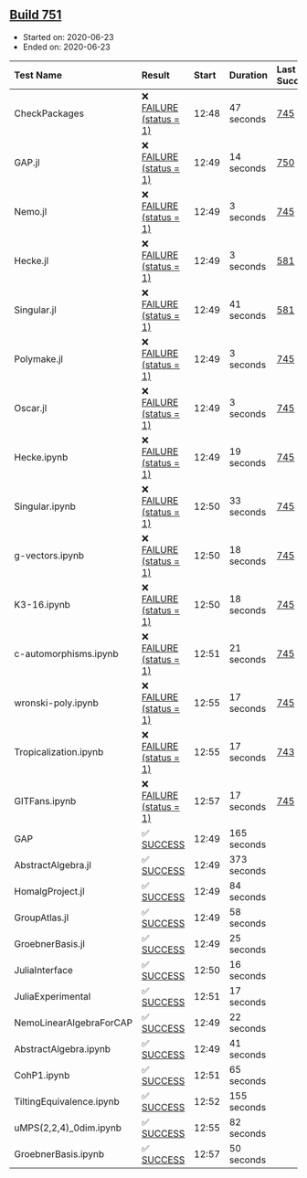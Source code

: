 ## [Build 751](https://oscarci.mathematik.uni-kl.de/job/oscar-julia-1.4/751/)

* Started on: 2020-06-23
* Ended on: 2020-06-23

| Test Name    | Result | Start | Duration | Last Success | First Failure |
|:-------------|:-------|:------|:---------|:-------------|:--------------|
| CheckPackages | ❌ [FAILURE (status = 1)](https://oscarci.mathematik.uni-kl.de/job/oscar-julia-1.4/751/artifact/logs/build-751/CheckPackages.log) | 12:48 | 47 seconds | [745](https://oscarci.mathematik.uni-kl.de/job/oscar-julia-1.4/745/) | [746](https://oscarci.mathematik.uni-kl.de/job/oscar-julia-1.4/746/) |
| GAP.jl | ❌ [FAILURE (status = 1)](https://oscarci.mathematik.uni-kl.de/job/oscar-julia-1.4/751/artifact/logs/build-751/GAP.jl.log) | 12:49 | 14 seconds | [750](https://oscarci.mathematik.uni-kl.de/job/oscar-julia-1.4/750/) | [751](https://oscarci.mathematik.uni-kl.de/job/oscar-julia-1.4/751/) |
| Nemo.jl | ❌ [FAILURE (status = 1)](https://oscarci.mathematik.uni-kl.de/job/oscar-julia-1.4/751/artifact/logs/build-751/Nemo.jl.log) | 12:49 | 3 seconds | [745](https://oscarci.mathematik.uni-kl.de/job/oscar-julia-1.4/745/) | [746](https://oscarci.mathematik.uni-kl.de/job/oscar-julia-1.4/746/) |
| Hecke.jl | ❌ [FAILURE (status = 1)](https://oscarci.mathematik.uni-kl.de/job/oscar-julia-1.4/751/artifact/logs/build-751/Hecke.jl.log) | 12:49 | 3 seconds | [581](https://oscarci.mathematik.uni-kl.de/job/oscar-julia-1.4/581/) | [582](https://oscarci.mathematik.uni-kl.de/job/oscar-julia-1.4/582/) |
| Singular.jl | ❌ [FAILURE (status = 1)](https://oscarci.mathematik.uni-kl.de/job/oscar-julia-1.4/751/artifact/logs/build-751/Singular.jl.log) | 12:49 | 41 seconds | [581](https://oscarci.mathematik.uni-kl.de/job/oscar-julia-1.4/581/) | [582](https://oscarci.mathematik.uni-kl.de/job/oscar-julia-1.4/582/) |
| Polymake.jl | ❌ [FAILURE (status = 1)](https://oscarci.mathematik.uni-kl.de/job/oscar-julia-1.4/751/artifact/logs/build-751/Polymake.jl.log) | 12:49 | 3 seconds | [745](https://oscarci.mathematik.uni-kl.de/job/oscar-julia-1.4/745/) | [746](https://oscarci.mathematik.uni-kl.de/job/oscar-julia-1.4/746/) |
| Oscar.jl | ❌ [FAILURE (status = 1)](https://oscarci.mathematik.uni-kl.de/job/oscar-julia-1.4/751/artifact/logs/build-751/Oscar.jl.log) | 12:49 | 3 seconds | [745](https://oscarci.mathematik.uni-kl.de/job/oscar-julia-1.4/745/) | [746](https://oscarci.mathematik.uni-kl.de/job/oscar-julia-1.4/746/) |
| Hecke.ipynb | ❌ [FAILURE (status = 1)](https://oscarci.mathematik.uni-kl.de/job/oscar-julia-1.4/751/artifact/logs/build-751/Hecke.ipynb.log) | 12:49 | 19 seconds | [745](https://oscarci.mathematik.uni-kl.de/job/oscar-julia-1.4/745/) | [746](https://oscarci.mathematik.uni-kl.de/job/oscar-julia-1.4/746/) |
| Singular.ipynb | ❌ [FAILURE (status = 1)](https://oscarci.mathematik.uni-kl.de/job/oscar-julia-1.4/751/artifact/logs/build-751/Singular.ipynb.log) | 12:50 | 33 seconds | [745](https://oscarci.mathematik.uni-kl.de/job/oscar-julia-1.4/745/) | [746](https://oscarci.mathematik.uni-kl.de/job/oscar-julia-1.4/746/) |
| g-vectors.ipynb | ❌ [FAILURE (status = 1)](https://oscarci.mathematik.uni-kl.de/job/oscar-julia-1.4/751/artifact/logs/build-751/g-vectors.ipynb.log) | 12:50 | 18 seconds | [745](https://oscarci.mathematik.uni-kl.de/job/oscar-julia-1.4/745/) | [746](https://oscarci.mathematik.uni-kl.de/job/oscar-julia-1.4/746/) |
| K3-16.ipynb | ❌ [FAILURE (status = 1)](https://oscarci.mathematik.uni-kl.de/job/oscar-julia-1.4/751/artifact/logs/build-751/K3-16.ipynb.log) | 12:50 | 18 seconds | [745](https://oscarci.mathematik.uni-kl.de/job/oscar-julia-1.4/745/) | [746](https://oscarci.mathematik.uni-kl.de/job/oscar-julia-1.4/746/) |
| c-automorphisms.ipynb | ❌ [FAILURE (status = 1)](https://oscarci.mathematik.uni-kl.de/job/oscar-julia-1.4/751/artifact/logs/build-751/c-automorphisms.ipynb.log) | 12:51 | 21 seconds | [745](https://oscarci.mathematik.uni-kl.de/job/oscar-julia-1.4/745/) | [746](https://oscarci.mathematik.uni-kl.de/job/oscar-julia-1.4/746/) |
| wronski-poly.ipynb | ❌ [FAILURE (status = 1)](https://oscarci.mathematik.uni-kl.de/job/oscar-julia-1.4/751/artifact/logs/build-751/wronski-poly.ipynb.log) | 12:55 | 17 seconds | [745](https://oscarci.mathematik.uni-kl.de/job/oscar-julia-1.4/745/) | [746](https://oscarci.mathematik.uni-kl.de/job/oscar-julia-1.4/746/) |
| Tropicalization.ipynb | ❌ [FAILURE (status = 1)](https://oscarci.mathematik.uni-kl.de/job/oscar-julia-1.4/751/artifact/logs/build-751/Tropicalization.ipynb.log) | 12:55 | 17 seconds | [743](https://oscarci.mathematik.uni-kl.de/job/oscar-julia-1.4/743/) | [744](https://oscarci.mathematik.uni-kl.de/job/oscar-julia-1.4/744/) |
| GITFans.ipynb | ❌ [FAILURE (status = 1)](https://oscarci.mathematik.uni-kl.de/job/oscar-julia-1.4/751/artifact/logs/build-751/GITFans.ipynb.log) | 12:57 | 17 seconds | [745](https://oscarci.mathematik.uni-kl.de/job/oscar-julia-1.4/745/) | [746](https://oscarci.mathematik.uni-kl.de/job/oscar-julia-1.4/746/) |
| GAP | ✅ [SUCCESS](https://oscarci.mathematik.uni-kl.de/job/oscar-julia-1.4/751/artifact/logs/build-751/GAP.log) | 12:49 | 165 seconds |  |  |
| AbstractAlgebra.jl | ✅ [SUCCESS](https://oscarci.mathematik.uni-kl.de/job/oscar-julia-1.4/751/artifact/logs/build-751/AbstractAlgebra.jl.log) | 12:49 | 373 seconds |  |  |
| HomalgProject.jl | ✅ [SUCCESS](https://oscarci.mathematik.uni-kl.de/job/oscar-julia-1.4/751/artifact/logs/build-751/HomalgProject.jl.log) | 12:49 | 84 seconds |  |  |
| GroupAtlas.jl | ✅ [SUCCESS](https://oscarci.mathematik.uni-kl.de/job/oscar-julia-1.4/751/artifact/logs/build-751/GroupAtlas.jl.log) | 12:49 | 58 seconds |  |  |
| GroebnerBasis.jl | ✅ [SUCCESS](https://oscarci.mathematik.uni-kl.de/job/oscar-julia-1.4/751/artifact/logs/build-751/GroebnerBasis.jl.log) | 12:49 | 25 seconds |  |  |
| JuliaInterface | ✅ [SUCCESS](https://oscarci.mathematik.uni-kl.de/job/oscar-julia-1.4/751/artifact/logs/build-751/JuliaInterface.log) | 12:50 | 16 seconds |  |  |
| JuliaExperimental | ✅ [SUCCESS](https://oscarci.mathematik.uni-kl.de/job/oscar-julia-1.4/751/artifact/logs/build-751/JuliaExperimental.log) | 12:51 | 17 seconds |  |  |
| NemoLinearAlgebraForCAP | ✅ [SUCCESS](https://oscarci.mathematik.uni-kl.de/job/oscar-julia-1.4/751/artifact/logs/build-751/NemoLinearAlgebraForCAP.log) | 12:49 | 22 seconds |  |  |
| AbstractAlgebra.ipynb | ✅ [SUCCESS](https://oscarci.mathematik.uni-kl.de/job/oscar-julia-1.4/751/artifact/logs/build-751/AbstractAlgebra.ipynb.log) | 12:49 | 41 seconds |  |  |
| CohP1.ipynb | ✅ [SUCCESS](https://oscarci.mathematik.uni-kl.de/job/oscar-julia-1.4/751/artifact/logs/build-751/CohP1.ipynb.log) | 12:51 | 65 seconds |  |  |
| TiltingEquivalence.ipynb | ✅ [SUCCESS](https://oscarci.mathematik.uni-kl.de/job/oscar-julia-1.4/751/artifact/logs/build-751/TiltingEquivalence.ipynb.log) | 12:52 | 155 seconds |  |  |
| uMPS(2,2,4)_0dim.ipynb | ✅ [SUCCESS](https://oscarci.mathematik.uni-kl.de/job/oscar-julia-1.4/751/artifact/logs/build-751/uMPS-2-2-4-_0dim.ipynb.log) | 12:55 | 82 seconds |  |  |
| GroebnerBasis.ipynb | ✅ [SUCCESS](https://oscarci.mathematik.uni-kl.de/job/oscar-julia-1.4/751/artifact/logs/build-751/GroebnerBasis.ipynb.log) | 12:57 | 50 seconds |  |  |
